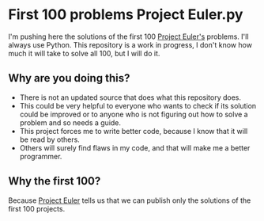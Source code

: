# First 100 problems Project Euler.py
I'm pushing here the solutions of the first 100 [Project Euler's](https://projecteuler.net/about) problems. I'll always use Python.
This repository is a work in progress, I don't know how much it will take to solve all 100, but I will do it.  
## Why are you doing this?
- There is not an updated source that does what this repository does.
- This could be very helpful to everyone who wants to check if its solution could be improved or to anyone who is not figuring out how to solve a problem and so needs a   guide.
- This project forces me to write better code, because I know that it will be read by others.
- Others will surely find flaws in my code, and that will make me a better programmer.  
## Why the first 100?
Because [Project Euler](https://projecteuler.net/about) tells us that we can publish only the solutions of the first 100 projects. 